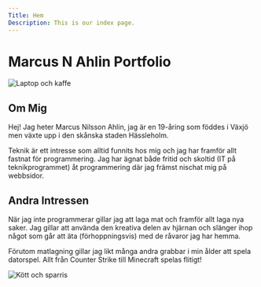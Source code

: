 ```yaml
---
Title: Hem
Description: This is our index page.
---
```


Marcus N Ahlin Portfolio
==========================

<div class="col-home">
<picture>
    <source media="(min-width: 668px)" srcset="%base_url%/image/laptop_coffee_orange.jpg?q=80&h=500">
    <img src="%base_url%/image/laptop_coffee_orange?q=100" alt="Laptop och kaffe">
</picture>

<div class="right">
<h2 class="arrow">Om Mig</h2>
<p>
Hej! Jag heter Marcus Nilsson Ahlin, jag är en 19-åring som föddes i Växjö men växte upp i den skånska staden Hässleholm.

Teknik är ett intresse som alltid funnits hos mig och jag har framför allt fastnat för programmering. Jag har ägnat både fritid och skoltid (IT på teknikprogrammet) åt programmering där jag främst nischat mig på webbsidor.

</p>
</div>
</div>

<div class="col-home">

<div class="left">
<h2 class="arrow">Andra Intressen</h2>
<p>
När jag inte programmerar gillar jag att laga mat och framför allt laga nya saker. Jag gillar att använda den kreativa delen av hjärnan och slänger ihop något som går att äta (förhoppningsvis) med de råvaror jag har hemma.

Förutom matlagning gillar jag likt många andra grabbar i min ålder att spela datorspel. Allt från Counter Strike till Minecraft spelas flitigt! 
</p>
</div>

<picture>
    <source media="(min-width: 668px)" srcset="%base_url%/image/food.jpg?q=80">
    <img src="%base_url%/image/food.jpg?q=80" alt="Kött och sparris">
</picture>
</div>